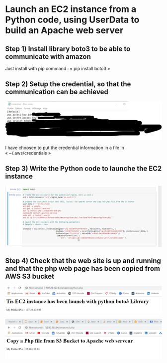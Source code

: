 # Launch an EC2 instance from a Python code, using UserData to build an Apache web server

## Step 1) Install library boto3 to be able to communicate with amazon

Just install with pip command : « pip install boto3 »

## Step 2) Setup the credential, so that the communication can be achieved

![](.//media/image1.png)

I have choosen to put the credential information in a file in
« \~/.aws/credentials »

## Step 3) Write the Python code to launche the EC2 instance

![](.//media/image2.png)

## Step 4) Check that the web site is up and running and that the php web page has been copied from AWS S3 bucket

![](.//media/image3.png)

![](.//media/image4.png)
